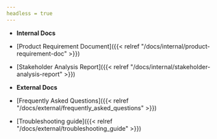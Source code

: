 ```yaml
---
headless = true
---
```


- **Internal Docs**
- [Product Requirement Document]({{< relref "/docs/internal/product-requirement-doc" >}})
- [Stakeholder Analysis Report]({{< relref "/docs/internal/stakeholder-analysis-report" >}})

- **External Docs**
- [Frequently Asked Questions]({{< relref "/docs/external/frequently_asked_questions" >}})
- [Troubleshooting guide]({{< relref "/docs/external/troubleshooting_guide" >}})

